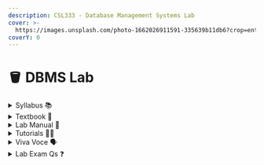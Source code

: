 ```yaml
---
description: CSL333 - Database Management Systems Lab
cover: >-
  https://images.unsplash.com/photo-1662026911591-335639b11db6?crop=entropy&cs=srgb&fm=jpg&ixid=M3wxOTcwMjR8MHwxfHNlYXJjaHw5fHxzcWx8ZW58MHx8fHwxNzE5MDUzMTI4fDA&ixlib=rb-4.0.3&q=85
coverY: 0
---
```


# 🪣 DBMS Lab

<details>

<summary>Syllabus 📚</summary>

[CSL333](https://drive.google.com/file/d/1KpT-sA1KYh-KBHoKcuOoZPp_gZBNLh6q/view?usp=drive_link)👈

</details>

<details>

<summary>Textbook 📖</summary>

[DBMS Lab Textbook](https://drive.google.com/drive/folders/1ox_y2AgKseRmGy22mfNSpUvyVZGUpzK0?usp=drive_link)👈

</details>

<details>

<summary>Lab Manual 📔</summary>

[DBMS Record](https://drive.google.com/drive/folders/1IIGnb_R365SW2KuiTPSkBKV3C-u6cmIb?usp=drive_link) 👈

</details>

<details>

<summary>Tutorials 🧑‍🏫</summary>

[**KTU DBMS LAB CSL 333 BTech S5 - Dr Binu V P**](https://ktudbmslab.blogspot.com/2024/07/ktu-dbms-lab-csl-333-s5-dr-binu-v-p.html) **👈**

[MySQL tutorial for beginners 🐬 - Bro Code](https://youtube.com/playlist?list=PLZPZq0r_RZOMskz6MdsMOgxzheIyjo-BZ\&feature=shared) 👈

</details>

<details>

<summary>Viva Voce 🗣️</summary>

[DBMS Viva Qs](https://drive.google.com/drive/folders/1fDKueluxb9taA9TmxyZeCuRFDSZmDJJ6?usp=drive_link) 👈

</details>

<details>

<summary>Lab Exam Qs ❓</summary>

[DBMS Lab Exam Questions](https://drive.google.com/drive/folders/1J2lzgv5GPpu0wGBZ4b0mTTFAGC7nK9q_)👈

</details>
